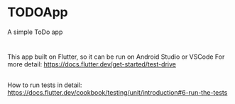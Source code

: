 # TODOApp
A simple ToDo app

#
This app built on Flutter, so it can be run on Android Studio or VSCode
For more detail: https://docs.flutter.dev/get-started/test-drive
##
How to run tests in detail: https://docs.flutter.dev/cookbook/testing/unit/introduction#6-run-the-tests
